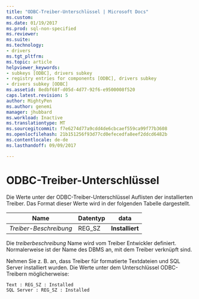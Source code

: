 ```yaml
---
title: "ODBC-Treiber-Unterschlüssel | Microsoft Docs"
ms.custom: 
ms.date: 01/19/2017
ms.prod: sql-non-specified
ms.reviewer: 
ms.suite: 
ms.technology:
- drivers
ms.tgt_pltfrm: 
ms.topic: article
helpviewer_keywords:
- subkeys [ODBC], drivers subkey
- registry entries for components [ODBC], drivers subkey
- drivers subkey [ODBC]
ms.assetid: 8edbf68f-d05d-4d77-92f6-e9500008f520
caps.latest.revision: 5
author: MightyPen
ms.author: genemi
manager: jhubbard
ms.workload: Inactive
ms.translationtype: MT
ms.sourcegitcommit: f7e6274d77a9cdd4de6cbcaef559ca99f77b3608
ms.openlocfilehash: 21b151256f93d77cd0efecedfa8eef2ddcd6482b
ms.contentlocale: de-de
ms.lasthandoff: 09/09/2017

---
```

# <a name="odbc-drivers-subkey"></a>ODBC-Treiber-Unterschlüssel
Die Werte unter der ODBC-Treiber-Unterschlüssel Auflisten der installierten Treiber. Das Format dieser Werte wird in der folgenden Tabelle dargestellt.  
  
|Name|Datentyp|data|  
|----------|---------------|----------|  
|*Treiber-Beschreibung*|REG_SZ|**Installiert**|  
  
 Die *treiberbeschreibung* Name wird vom Treiber Entwickler definiert. Normalerweise ist der Name des DBMS an, mit dem Treiber verknüpft sind.  
  
 Nehmen Sie z. B. an, dass Treiber für formatierte Textdateien und SQL Server installiert wurden. Die Werte unter dem Unterschlüssel ODBC-Treibern möglicherweise:  
  
```  
Text : REG_SZ : Installed  
SQL Server : REG_SZ : Installed  
```

